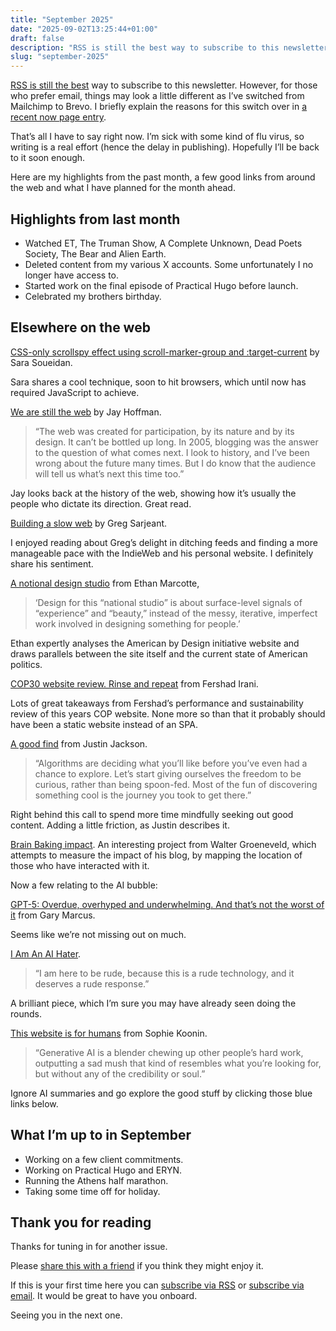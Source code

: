 ```yaml
---
title: "September 2025"
date: "2025-09-02T13:25:44+01:00"
draft: false
description: "RSS is still the best way to subscribe to this newsletter. However, for those who prefer email, things may look a little different as I’ve switched from Mailchimp to Brevo."
slug: "september-2025"
---
```


[RSS is still the best](/feeds/) way to subscribe to this newsletter. However, for those who prefer email, things may look a little different as I’ve switched from Mailchimp to Brevo. I briefly explain the reasons for this switch over in [a recent now page entry](/now/25-08-05/).

That’s all I have to say right now. I’m sick with some kind of flu virus, so writing is a real effort (hence the delay in publishing).  Hopefully I’ll be back to it soon enough.

Here are my highlights from the past month, a few good links from around the web and what I have planned for the month ahead. 

## Highlights from last month

- Watched ET, The Truman Show, A Complete Unknown, Dead Poets Society,  The Bear and Alien Earth.
- Deleted content from my various X accounts. Some unfortunately I no longer have access to. 
- Started work on the final episode of Practical Hugo before launch.
- Celebrated my brothers birthday.

## Elsewhere on the web

[CSS-only scrollspy effect using scroll-marker-group and :target-current](https://www.sarasoueidan.com/blog/css-scrollspy/) by Sara Soueidan.

Sara shares a cool technique, soon to hit browsers, which until now has required JavaScript to achieve.

[We are still the web](https://thehistoryoftheweb.com/we-are-still-the-web/) by Jay Hoffman.

> “The web was created for participation, by its nature and by its design. It can’t be bottled up long. In 2005, blogging was the answer to the question of what comes next. I look to history, and I’ve been wrong about the future many times. But I do know that the audience will tell us what’s next this time too.”

Jay looks back at the history of the web, showing how it’s usually the people who dictate its direction. Great read.

[Building a slow web](https://goodinternetmagazine.com/building-a-slow-web/) by Greg Sarjeant.

I enjoyed reading about Greg’s delight in ditching feeds and finding a more manageable pace with the IndieWeb and his personal website. I definitely share his sentiment. 

[A notional design studio](https://ethanmarcotte.com/wrote/a-notional-design-studio/) from Ethan Marcotte,

> ‘Design for this “national studio” is about surface-level signals of “experience” and “beauty,” instead of the messy, iterative, imperfect work involved in designing something for people.’

Ethan expertly analyses the American by Design initiative website and draws parallels between the site itself and the current state of American politics. 

[COP30 website review. Rinse and repeat](http://fershad.com/writing/cop30-website-review/) from Fershad Irani. 

Lots of great takeaways from Fershad’s performance and sustainability review of this years COP website. None more so than that it probably should have been a static website instead of an SPA.

[A good find](https://justinjackson.ca/good-find) from Justin Jackson.

> “Algorithms are deciding what you’ll like before you’ve even had a chance to explore. Let’s start giving ourselves the freedom to be curious, rather than being spoon-fed. Most of the fun of discovering something cool is the journey you took to get there.”

Right behind this call to spend more time mindfully seeking out good content. Adding a little friction, as Justin describes it.

[Brain Baking impact](https://brainbaking.com/impact/). An interesting project from Walter Groeneveld, which attempts to measure the impact of his blog, by mapping the location of those who have interacted with it.

Now a few relating to the AI bubble:

[GPT-5: Overdue, overhyped and underwhelming. And that’s not the worst of it](https://garymarcus.substack.com/p/gpt-5-overdue-overhyped-and-underwhelming) from Gary Marcus.

Seems like we’re not missing out on much.

[I Am An AI Hater](https://anthonymoser.github.io/writing/ai/haterdom/2025/08/26/i-am-an-ai-hater.html). 

> “I am here to be rude, because this is a rude technology, and it deserves a rude response.”

A brilliant piece, which I’m sure you may have already seen doing the rounds. 

[This website is for humans](https://localghost.dev/blog/this-website-is-for-humans/) from Sophie Koonin.

> “Generative AI is a blender chewing up other people’s hard work, outputting a sad mush that kind of resembles what you’re looking for, but without any of the credibility or soul.”

Ignore AI summaries and go explore the good stuff by clicking those blue links below.

## What I’m up to in September

- Working on a few client commitments.
- Working on Practical Hugo and ERYN.
- Running the Athens half marathon.
- Taking some time off for holiday.

## Thank you for reading

Thanks for tuning in for another issue.

Please [share this with a friend](https://harrycresswell.com/newsletter/september-2025) if you think they might enjoy it.

If this is your first time here you can [subscribe via RSS](https://harrycresswell.com/feeds/) or [subscribe via email](https://harrycresswell.us14.list-manage.com/subscribe/post?u=4e8fba8d0ab4a857159c0104e&id=d6ad2b65ca). It would be great to have you onboard.

Seeing you in the next one.
